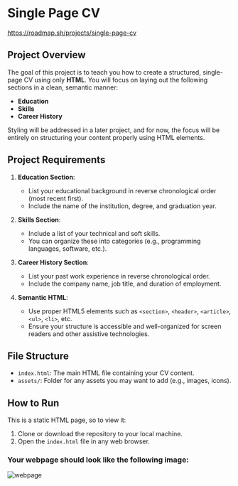 # Single Page CV

https://roadmap.sh/projects/single-page-cv

## Project Overview

The goal of this project is to teach you how to create a structured, single-page CV using only **HTML**. You will focus on laying out the following sections in a clean, semantic manner:

- **Education**
- **Skills**
- **Career History**

Styling will be addressed in a later project, and for now, the focus will be entirely on structuring your content properly using HTML elements.

## Project Requirements

1. **Education Section**:

   - List your educational background in reverse chronological order (most recent first).
   - Include the name of the institution, degree, and graduation year.

2. **Skills Section**:

   - Include a list of your technical and soft skills.
   - You can organize these into categories (e.g., programming languages, software, etc.).

3. **Career History Section**:

   - List your past work experience in reverse chronological order.
   - Include the company name, job title, and duration of employment.

4. **Semantic HTML**:
   - Use proper HTML5 elements such as `<section>`, `<header>`, `<article>`, `<ul>`, `<li>`, etc.
   - Ensure your structure is accessible and well-organized for screen readers and other assistive technologies.

## File Structure

- `index.html`: The main HTML file containing your CV content.
- `assets/`: Folder for any assets you may want to add (e.g., images, icons).

## How to Run

This is a static HTML page, so to view it:

1. Clone or download the repository to your local machine.
2. Open the `index.html` file in any web browser.

### Your webpage should look like the following image:

![webpage](https://assets.roadmap.sh/guest/resume-template-zyl70.png)

